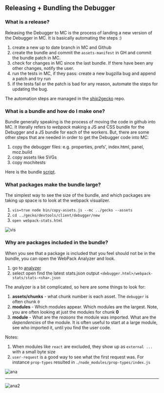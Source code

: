 ## Releasing + Bundling the Debugger

### What is a release?

Releasing the Debugger to MC is the process of landing a new version of the Debugger in MC.
It is basically automating the steps :)

1. create a new up to date branch in MC and Github
2. create the bundle and commit the `assets-manifest` in GH and commit the bundle patch in MC.
3. check for changes in MC since the last bundle. If there have been any other changes, notify the user.
4. run the tests in MC, if they pass: create a new bugzilla bug and append a patch and try run
5. if the tests fail or the patch is bad for any reason, automate the steps for updating the bug.

The automation steps are managed in the [ship2gecko][s2g] repo.

[s2g]: https://github.com/jasonLaster/ship2gecko


### What is a bundle and how do I make one?

Bundle generally speaking is the process of moving the code in github into MC.
It literally refers to *webpack* making a JS and CSS bundle for the Debugger
and a JS bundle for each of the workers. But, there are some other steps that are
needed in order to get the Debugger code into MC:

1. copy the debugger files: e.g. properties, prefs', index.html, panel, moz.build
2. copy assets like SVGs
3. copy mochitests

Here is the bundle [script](../bin/copy-assets.js).


### What packages make the bundle large?

The simplest way to see the size of the bundle,
and which packages are taking up space is to look at the webpack visualizer.

1. `vis=true node bin/copy-assets.js --mc ../gecko --assets`
2. `cd ../gecko/devtools/client/debugger/new`
3. `open webpack-stats.html`

![vis]

### Why are packages included in the bundle?

When you see that a package is included that you feel should not be in the bundle,
you can open the WebPack Analyzer and look.


1. go to [analyzer](http://webpack.github.io/analyse)
2. select open find the latest stats.json output `<debugger.html>/webpack-stats/stats-<sha>.json`

The analyzer is a bit complicated, so here are some things to look for:

1. **assets/chunks** - what chunk number is each asset. The `debugger` is often chunk `0`
2. **modules** - Which modules appear. Which modules are the largest. Note, you are often looking at just the modules for chunk **0**
3. **module** - What are the *reasons* the module was imported. What are the *dependencies* of the module. It is often useful to start at a large module, see who imported it, until you find the user code.

Notes:

1. When modules like `react` are excluded, they show up as `external ...` with a small byte size
2. `user-request` is a good way to see what the first request was. For instance `prop-types` resulted in `./node_modules/prop-types/index.js`

![ana]

---

![ana2]

[ana]: https://shipusercontent.com/05ace0ec040dc7af3067cb50b528d717/Screen%20Shot%202017-11-08%20at%209.42.07%20AM.png
[vis]: https://shipusercontent.com/d00336549a3b754be1d6669c1dee2fd7/Screen%20Shot%202017-11-08%20at%209.41.09%20AM.png
[ana2]: https://shipusercontent.com/5eddfde393466f225e402f7d0226b1d1/Screen%20Shot%202017-11-08%20at%204.03.23%20PM.png
